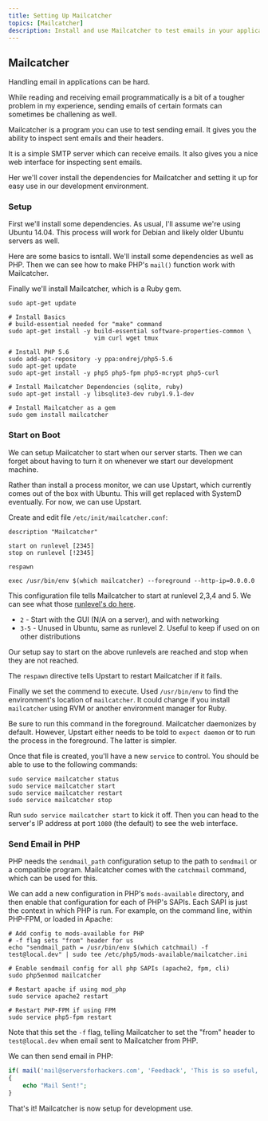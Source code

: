 ```yaml
---
title: Setting Up Mailcatcher
topics: [Mailcatcher]
description: Install and use Mailcatcher to test emails in your application.
---
```


<a name="mailcatcher" id="mailcatcher"></a>
## Mailcatcher

Handling email in applications can be hard.

While reading and receiving email programmatically is a bit of a tougher problem in my experience, sending emails of certain formats can sometimes be challening as well.

Mailcatcher is a program you can use to test sending email. It gives you the ability to inspect sent emails and their headers.

It is a simple SMTP server which can receive emails. It also gives you a nice web interface for inspecting sent emails.

Her we'll cover install the dependencies for Mailcatcher and setting it up for easy use in our development environment.

### Setup

First we'll install some dependencies. As usual, I'll assume we're using Ubuntu 14.04. This process will work for Debian and likely older Ubuntu servers as well.

Here are some basics to isntall. We'll install some dependencies as well as PHP. Then we can see how to make PHP's `mail()` function work with Mailcatcher.

Finally we'll install Mailcatcher, which is a Ruby gem.

```
sudo apt-get update

# Install Basics
# build-essential needed for "make" command
sudo apt-get install -y build-essential software-properties-common \
                        vim curl wget tmux

# Install PHP 5.6
sudo add-apt-repository -y ppa:ondrej/php5-5.6
sudo apt-get update
sudo apt-get install -y php5 php5-fpm php5-mcrypt php5-curl

# Install Mailcatcher Dependencies (sqlite, ruby)
sudo apt-get install -y libsqlite3-dev ruby1.9.1-dev

# Install Mailcatcher as a gem
sudo gem install mailcatcher
```

### Start on Boot

We can setup Mailcatcher to start when our server starts. Then we can forget about having to turn it on whenever we start our development machine.

Rather than install a process monitor, we can use Upstart, which currently comes out of the box with Ubuntu. This will get replaced with SystemD eventually. For now, we can use Upstart.

Create and edit file `/etc/init/mailcatcher.conf`:

```
description "Mailcatcher"

start on runlevel [2345]
stop on runlevel [!2345]

respawn

exec /usr/bin/env $(which mailcatcher) --foreground --http-ip=0.0.0.0
```

This configuration file tells Mailcatcher to start at runlevel 2,3,4 and 5. We can see what those [runlevel's do here](http://en.wikipedia.org/wiki/Runlevel).

* `2` - Start with the GUI (N/A on a server), and with networking
* `3-5` - Unused in Ubuntu, same as runlevel 2. Useful to keep if used on on other distributions

Our setup say to start on the above runlevels are reached and stop when they are not reached.

The `respawn` directive tells Upstart to restart Mailcatcher if it fails.

Finally we set the commend to execute. Used `/usr/bin/env` to find the environment's location of `mailcatcher`. It could change if you install `mailcatcher` using RVM or another environment manager for Ruby.

Be sure to run this command in the foreground. Mailcatcher daemonizes by default. However, Upstart either needs to be told to `expect daemon` or to run the process in the foreground. The latter is simpler.

Once that file is created, you'll have a new `service` to control. You should be able to use to the following commands:

```
sudo service mailcatcher status
sudo service mailcatcher start
sudo service mailcatcher restart
sudo service mailcatcher stop
```

Run `sudo service mailcatcher start` to kick it off. Then you can head to the server's IP address at port `1080` (the default) to see the web interface.

### Send Email in PHP

PHP needs the `sendmail_path` configuration setup to the path to `sendmail` or a compatible program. Mailcatcher comes with the `catchmail` command, which can be used for this.

We can add a new configuration in PHP's `mods-available` directory, and then enable that configuration for each of PHP's SAPIs. Each SAPI is just the context in which PHP is run. For example, on the command line, within PHP-FPM, or loaded in Apache:

```
# Add config to mods-available for PHP
# -f flag sets "from" header for us
echo "sendmail_path = /usr/bin/env $(which catchmail) -f test@local.dev" | sudo tee /etc/php5/mods-available/mailcatcher.ini

# Enable sendmail config for all php SAPIs (apache2, fpm, cli)
sudo php5enmod mailcatcher

# Restart apache if using mod_php
sudo service apache2 restart

# Restart PHP-FPM if using FPM
sudo service php5-fpm restart
```

Note that this set the `-f` flag, telling Mailcatcher to set the "from" header to `test@local.dev` when email sent to Mailcatcher from PHP.

We can then send email in PHP:

```php
if( mail('mail@serversforhackers.com', 'Feedback', 'This is so useful, thanks!') )
{
    echo "Mail Sent!";
}
```

That's it! Mailcatcher is now setup for development use.